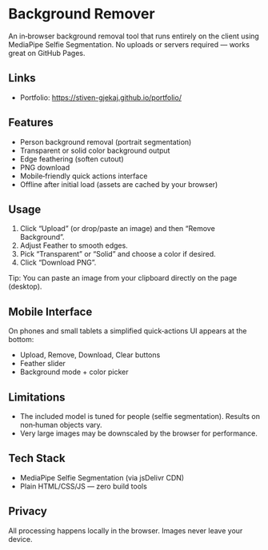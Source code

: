 # Background Remover

An in‑browser background removal tool that runs entirely on the client using MediaPipe Selfie Segmentation. No uploads or servers required — works great on GitHub Pages.

## Links

- Portfolio: https://stiven-gjekaj.github.io/portfolio/

## Features

- Person background removal (portrait segmentation)
- Transparent or solid color background output
- Edge feathering (soften cutout)
- PNG download
- Mobile‑friendly quick actions interface
- Offline after initial load (assets are cached by your browser)

## Usage

1. Click “Upload” (or drop/paste an image) and then “Remove Background”.
2. Adjust Feather to smooth edges.
3. Pick “Transparent” or “Solid” and choose a color if desired.
4. Click “Download PNG”.

Tip: You can paste an image from your clipboard directly on the page (desktop).

## Mobile Interface

On phones and small tablets a simplified quick‑actions UI appears at the bottom:

- Upload, Remove, Download, Clear buttons
- Feather slider
- Background mode + color picker

## Limitations

- The included model is tuned for people (selfie segmentation). Results on non‑human objects vary.
- Very large images may be downscaled by the browser for performance.

## Tech Stack

- MediaPipe Selfie Segmentation (via jsDelivr CDN)
- Plain HTML/CSS/JS — zero build tools

## Privacy

All processing happens locally in the browser. Images never leave your device.
